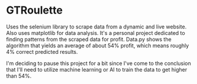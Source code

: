 # GTRoulette
Uses the selenium library to scrape data from a dynamic and live website. Also uses matplotlib for data analysis.
It's a personal project dedicated to finding patterns from the scraped data for profit.
Data.py shows the algorithm that yields an average of about 54% profit, which means roughly 4% correct predicted results.

I'm deciding to pause this project for a bit since I've come to the conclusion that I'll need to utilize machine learning or AI to train the data to get higher than 54%.
